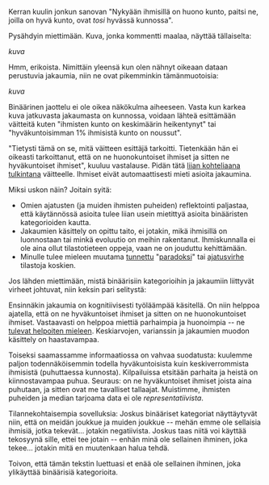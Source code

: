 Kerran kuulin jonkun sanovan "Nykyään ihmisillä on huono kunto, paitsi ne, joilla on hyvä kunto, ovat *tosi* hyvässä kunnossa".

Pysähdyin miettimään. Kuva, jonka kommentti maalaa, näyttää tällaiselta:

*kuva*

Hmm, erikoista. Nimittäin yleensä kun olen nähnyt oikeaan dataan perustuvia jakaumia, niin ne ovat pikemminkin tämänmuotoisia:

*kuva*

Binäärinen jaottelu ei ole oikea näkökulma aiheeseen. Vasta kun karkea kuva jatkuvasta jakaumasta on kunnossa, voidaan lähteä esittämään väitteitä kuten "ihmisten kunto on keskimäärin heikentynyt" tai "hyväkuntoisimman 1% ihmisistä kunto on noussut".

"Tietysti tämä on se, mitä väitteen esittäjä tarkoitti. Tietenkään hän ei oikeasti tarkoittanut, että on ne huonokuntoiset ihmiset ja sitten ne hyväkuntoiset ihmiset", kuuluu vastalause. Pidän tätä [liian kohteliaana tulkintana]() väitteelle. Ihmiset eivät automaattisesti mieti asioita jakaumina.

Miksi uskon näin? Joitain syitä:

- Omien ajatusten (ja muiden ihmisten puheiden) reflektointi paljastaa, että käytännössä asioita tulee liian usein mietittyä asioita binääristen kategorioiden kautta.
- Jakaumien käsittely on opittu taito, ei jotakin, mikä ihmisillä on luonnostaan tai minkä evoluutio on meihin rakentanut. Ihmiskunnalla ei ole aina ollut tilastotieteen oppeja, vaan ne on jouduttu kehittämään.
- Minulle tulee mieleen muutama [tunnettu](https://en.wikipedia.org/wiki/Insensitivity_to_sample_size) "[paradoksi](https://en.wikipedia.org/wiki/Berkson%27s_paradox)" tai [ajatusvirhe](https://en.wikipedia.org/wiki/Neglect_of_probability) tilastoja koskien.

Jos lähden miettimään, mistä binäärisiin kategorioihin ja jakaumiin liittyvät virheet johtuvat, niin keksin pari selitystä:

Ensinnäkin jakaumia on kognitiivisesti työläämpää käsitellä. On niin helppoa ajatella, että on ne hyväkuntoiset ihmiset ja sitten on ne huonokuntoiset ihmiset. Vastaavasti on helppoa miettiä parhaimpia ja huonoimpia -- ne [tulevat helpoiten mieleen](https://en.wikipedia.org/wiki/Availability_heuristic). Keskiarvojen, varianssin ja jakaumien muodon käsittely on haastavampaa.

Toiseksi saamassamme informaatiossa on vahvaa suodatusta: kuulemme paljon todennäköisemmin todella hyväkuntoisista kuin keskiverrommista ihmisistä (puhuttaessa kunnosta). Kilpailuissa etsitään parhaita ja heistä on kiinnostavampaa puhua. Seuraus: on ne hyväkuntoiset ihmiset joista aina puhutaan, ja sitten ovat me tavalliset tallaajat. Muistimme, ihmisten puheiden ja median tarjoama data ei ole *representatiivista*.

Tilannekohtaisempia sovelluksia: Joskus binääriset kategoriat näyttäytyvät niin, että on meidän joukkue ja muiden joukkue -- mehän emme ole sellaisia ihmisiä, jotka tekevät... jotakin negatiivista. Joskus taas niitä voi käyttää tekosyynä sille, ettei tee jotain -- enhän minä ole sellainen ihminen, joka tekee... jotakin mitä en muutenkaan halua tehdä.

Toivon, että tämän tekstin luettuasi et enää ole sellainen ihminen, joka ylikäyttää binäärisiä kategorioita.
